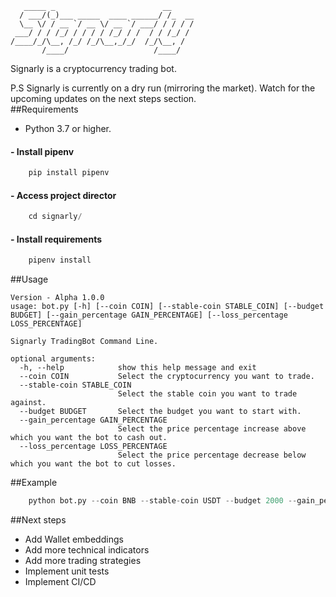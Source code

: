 ```
   _____ _                        __     
  / ___/(_)___ _____  ____ ______/ /_  __
  \__ \/ / __ `/ __ \/ __ `/ ___/ / / / /
 ___/ / / /_/ / / / / /_/ / /  / / /_/ / 
/____/_/\__, /_/ /_/\__,_/_/  /_/\__, /  
       /____/                   /____/   
```
Signarly is a cryptocurrency trading bot.

P.S Signarly is currently on a dry run (mirroring the market). Watch for the upcoming updates on the next steps section.  
##Requirements
- Python 3.7 or higher.
#### - Install pipenv
```Python
    pip install pipenv
```
#### - Access project director
```Python
    cd signarly/
```
#### - Install requirements
```Python
    pipenv install
```
##Usage
```
Version - Alpha 1.0.0
usage: bot.py [-h] [--coin COIN] [--stable-coin STABLE_COIN] [--budget BUDGET] [--gain_percentage GAIN_PERCENTAGE] [--loss_percentage LOSS_PERCENTAGE]

Signarly TradingBot Command Line.

optional arguments:
  -h, --help            show this help message and exit
  --coin COIN           Select the cryptocurrency you want to trade.
  --stable-coin STABLE_COIN
                        Select the stable coin you want to trade against.
  --budget BUDGET       Select the budget you want to start with.
  --gain_percentage GAIN_PERCENTAGE
                        Select the price percentage increase above which you want the bot to cash out.
  --loss_percentage LOSS_PERCENTAGE
                        Select the price percentage decrease below which you want the bot to cut losses.
```
##Example
```Python
    python bot.py --coin BNB --stable-coin USDT --budget 2000 --gain_percentage 0.2 --loss_percentage 0.05
```
##Next steps
- Add Wallet embeddings
- Add more technical indicators
- Add more trading strategies
- Implement unit tests
- Implement CI/CD